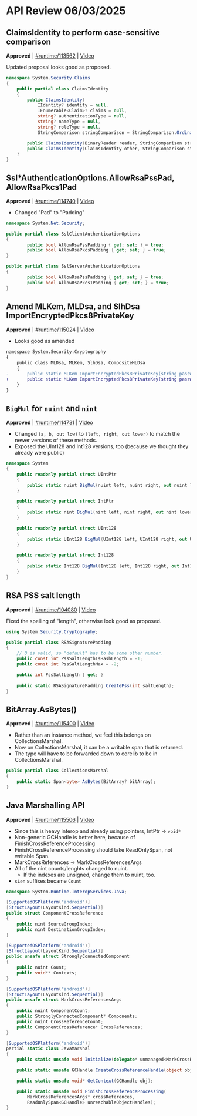 # API Review 06/03/2025

## ClaimsIdentity to perform case-sensitive comparison

**Approved** | [#runtime/113562](https://github.com/dotnet/runtime/issues/113562#issuecomment-2936382729) | [Video](https://www.youtube.com/watch?v=sH_NeYqiTQQ&t=0h0m0s)

Updated proposal looks good as proposed.

```C#
namespace System.Security.Claims
{
    public partial class ClaimsIdentity
    {
        public ClaimsIdentity(
            IIdentity? identity = null,
            IEnumerable<Claim>? claims = null,
            string? authenticationType = null,
            string? nameType = null,
            string? roleType = null,
            StringComparison stringComparison = StringComparison.OrdinalIgnoreCase);

        public ClaimsIdentity(BinaryReader reader, StringComparison stringComparison);
        public ClaimsIdentity(ClaimsIdentity other, StringComparison stringComparison);
    }
}
```
## Ssl*AuthenticationOptions.AllowRsaPssPad, AllowRsaPkcs1Pad

**Approved** | [#runtime/114740](https://github.com/dotnet/runtime/issues/114740#issuecomment-2936442997) | [Video](https://www.youtube.com/watch?v=sH_NeYqiTQQ&t=0h9m38s)

* Changed "Pad" to "Padding"

```C#
namespace System.Net.Security;

public partial class SslClientAuthenticationOptions
{
        public bool AllowRsaPssPadding { get; set; } = true;
        public bool AllowRsaPkcsPadding { get; set; } = true;
}

public partial class SslServerAuthenticationOptions
{
        public bool AllowRsaPssPadding { get; set; } = true;
        public bool AllowRsaPkcs1Padding { get; set; } = true;
}
```
## Amend MLKem, MLDsa, and SlhDsa ImportEncryptedPkcs8PrivateKey

**Approved** | [#runtime/115024](https://github.com/dotnet/runtime/issues/115024#issuecomment-2936456675) | [Video](https://www.youtube.com/watch?v=sH_NeYqiTQQ&t=0h29m27s)

* Looks good as amended

```diff
namespace System.Security.Cryptography
{
    public class MLDsa, MLKem, SlhDsa, CompositeMLDsa
    {
-       public static MLKem ImportEncryptedPkcs8PrivateKey(string password, ReadOnlySpan<byte> source);
+       public static MLKem ImportEncryptedPkcs8PrivateKey(string password, byte[] source);
    }
}
```
## `BigMul` for `nuint` and `nint`

**Approved** | [#runtime/114731](https://github.com/dotnet/runtime/issues/114731#issuecomment-2936486864) | [Video](https://www.youtube.com/watch?v=sH_NeYqiTQQ&t=0h33m43s)

* Changed `(a, b, out low)` to `(left, right, out lower)` to match the newer versions of these methods.
* Exposed the UInt128 and Int128 versions, too (because we thought they already were public)

```C#
namespace System
{
    public readonly partial struct UIntPtr
    {
        public static nuint BigMul(nuint left, nuint right, out nuint lower);
    }

    public readonly partial struct IntPtr
    {
        public static nint BigMul(nint left, nint right, out nint lower);
    }

    public readonly partial struct UInt128
    {
        public static UInt128 BigMul(UInt128 left, UInt128 right, out UInt128 lower);
    }

    public readonly partial struct Int128
    {
        public static Int128 BigMul(Int128 left, Int128 right, out Int128 lower);
    }
}
```
## RSA PSS salt length

**Approved** | [#runtime/104080](https://github.com/dotnet/runtime/issues/104080#issuecomment-2936559595) | [Video](https://www.youtube.com/watch?v=sH_NeYqiTQQ&t=0h47m44s)

Fixed the spelling of "length", otherwise look good as proposed.

```C#
using System.Security.Cryptography;

public partial class RSASignaturePadding
{
    // 0 is valid, so "default" has to be some other number.
    public const int PssSaltLengthIsHashLength = -1;
    public const int PssSaltLengthMax = -2;

    public int PssSaltLength { get; }
 
    public static RSASignaturePadding CreatePss(int saltLength);
}
```
## BitArray.AsBytes()

**Approved** | [#runtime/115400](https://github.com/dotnet/runtime/issues/115400#issuecomment-2936661233) | [Video](https://www.youtube.com/watch?v=sH_NeYqiTQQ&t=0h58m57s)

* Rather than an instance method, we feel this belongs on CollectionsMarshal.
* Now on CollectionsMarshal, it can be a writable span that is returned.
* The type will have to be forwarded down to corelib to be in CollectionsMarshal.

```C#
public partial class CollectionsMarshal
{
    public static Span<byte> AsBytes(BitArray? bitArray);
}
```
## Java Marshalling API

**Approved** | [#runtime/115506](https://github.com/dotnet/runtime/issues/115506#issuecomment-2936824529) | [Video](https://www.youtube.com/watch?v=sH_NeYqiTQQ&t=1h23m59s)

* Since this is heavy interop and already using pointers, IntPtr => `void*`
* Non-generic GCHandle is better here, because of FinishCrossReferenceProcessing
* FinishCrossReferenceProcessing should take ReadOnlySpan, not writable Span.
* MarkCrossReferences => MarkCrossReferencesArgs
* All of the nint counts/lenghts changed to nuint.
  * If the indexes are unsigned, change them to nuint, too.
* `sLen` suffixes became `Count`

```C#
namespace System.Runtime.InteropServices.Java;

[SupportedOSPlatform("android")]
[StructLayout(LayoutKind.Sequential)]
public struct ComponentCrossReference
{
    public nint SourceGroupIndex;
    public nint DestinationGroupIndex;
}

[SupportedOSPlatform("android")]
[StructLayout(LayoutKind.Sequential)]
public unsafe struct StronglyConnectedComponent
{
    public nuint Count;
    public void** Contexts;
}

[SupportedOSPlatform("android")]
[StructLayout(LayoutKind.Sequential)]
public unsafe struct MarkCrossReferencesArgs
{
    public nuint ComponentCount;
    public StronglyConnectedComponent* Components;
    public nuint CrossReferenceCount;
    public ComponentCrossReference* CrossReferences;
}

[SupportedOSPlatform("android")]
partial static class JavaMarshal
{
    public static unsafe void Initialize(delegate* unmanaged<MarkCrossReferencesArgs*, void> markCrossReferences);

    public static unsafe GCHandle CreateCrossReferenceHandle(object obj, void* context);

    public static unsafe void* GetContext(GCHandle obj);

    public static unsafe void FinishCrossReferenceProcessing(
        MarkCrossReferencesArgs* crossReferences,
        ReadOnlySpan<GCHandle> unreachableObjectHandles);
}
```
